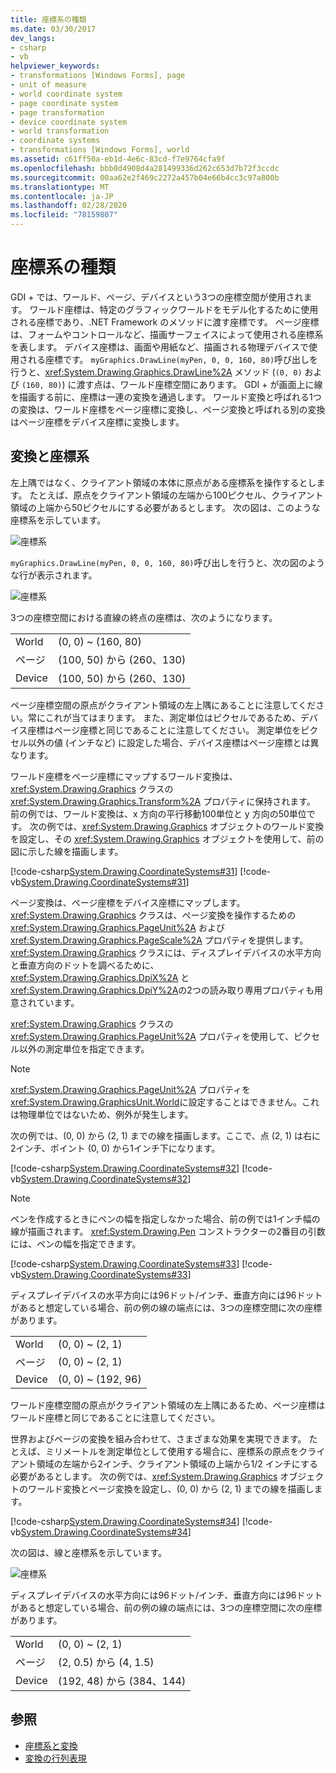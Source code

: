 ```yaml
---
title: 座標系の種類
ms.date: 03/30/2017
dev_langs:
- csharp
- vb
helpviewer_keywords:
- transformations [Windows Forms], page
- unit of measure
- world coordinate system
- page coordinate system
- page transformation
- device coordinate system
- world transformation
- coordinate systems
- transformations [Windows Forms], world
ms.assetid: c61ff50a-eb1d-4e6c-83cd-f7e9764cfa9f
ms.openlocfilehash: bbb0d4908d4a281499336d262c653d7b72f3ccdc
ms.sourcegitcommit: 00aa62e2f469c2272a457b04e66b4cc3c97a800b
ms.translationtype: MT
ms.contentlocale: ja-JP
ms.lasthandoff: 02/28/2020
ms.locfileid: "78159807"
---
```

# <a name="types-of-coordinate-systems"></a>座標系の種類
GDI + では、ワールド、ページ、デバイスという3つの座標空間が使用されます。 ワールド座標は、特定のグラフィックワールドをモデル化するために使用される座標であり、.NET Framework のメソッドに渡す座標です。 ページ座標は、フォームやコントロールなど、描画サーフェイスによって使用される座標系を表します。 デバイス座標は、画面や用紙など、描画される物理デバイスで使用される座標です。 `myGraphics.DrawLine(myPen, 0, 0, 160, 80)`呼び出しを行うと、<xref:System.Drawing.Graphics.DrawLine%2A> メソッド (`(0, 0)` および `(160, 80)`) に渡す点は、ワールド座標空間にあります。 GDI + が画面上に線を描画する前に、座標は一連の変換を通過します。 ワールド変換と呼ばれる1つの変換は、ワールド座標をページ座標に変換し、ページ変換と呼ばれる別の変換はページ座標をデバイス座標に変換します。  
  
## <a name="transforms-and-coordinate-systems"></a>変換と座標系  
 左上隅ではなく、クライアント領域の本体に原点がある座標系を操作するとします。 たとえば、原点をクライアント領域の左端から100ピクセル、クライアント領域の上端から50ピクセルにする必要があるとします。 次の図は、このような座標系を示しています。  
  
 ![座標系](./media/aboutgdip05-art01.gif "AboutGdip05_art01")  
  
 `myGraphics.DrawLine(myPen, 0, 0, 160, 80)`呼び出しを行うと、次の図のような行が表示されます。  
  
 ![座標系](./media/aboutgdip05-art02.gif "AboutGdip05_art02")  
  
 3つの座標空間における直線の終点の座標は、次のようになります。  
  
|||  
|-|-|  
|World|(0, 0) ~ (160, 80)|  
|ページ|(100, 50) から (260、130)|  
|Device|(100, 50) から (260、130)|  
  
 ページ座標空間の原点がクライアント領域の左上隅にあることに注意してください。常にこれが当てはまります。 また、測定単位はピクセルであるため、デバイス座標はページ座標と同じであることに注意してください。 測定単位をピクセル以外の値 (インチなど) に設定した場合、デバイス座標はページ座標とは異なります。  
  
 ワールド座標をページ座標にマップするワールド変換は、<xref:System.Drawing.Graphics> クラスの <xref:System.Drawing.Graphics.Transform%2A> プロパティに保持されます。 前の例では、ワールド変換は、x 方向の平行移動100単位と y 方向の50単位です。 次の例では、<xref:System.Drawing.Graphics> オブジェクトのワールド変換を設定し、その <xref:System.Drawing.Graphics> オブジェクトを使用して、前の図に示した線を描画します。  
  
 [!code-csharp[System.Drawing.CoordinateSystems#31](~/samples/snippets/csharp/VS_Snippets_Winforms/System.Drawing.CoordinateSystems/CS/Class1.cs#31)]
 [!code-vb[System.Drawing.CoordinateSystems#31](~/samples/snippets/visualbasic/VS_Snippets_Winforms/System.Drawing.CoordinateSystems/VB/Class1.vb#31)]  
  
 ページ変換は、ページ座標をデバイス座標にマップします。 <xref:System.Drawing.Graphics> クラスは、ページ変換を操作するための <xref:System.Drawing.Graphics.PageUnit%2A> および <xref:System.Drawing.Graphics.PageScale%2A> プロパティを提供します。 <xref:System.Drawing.Graphics> クラスには、ディスプレイデバイスの水平方向と垂直方向のドットを調べるために、<xref:System.Drawing.Graphics.DpiX%2A> と <xref:System.Drawing.Graphics.DpiY%2A>の2つの読み取り専用プロパティも用意されています。  
  
 <xref:System.Drawing.Graphics> クラスの <xref:System.Drawing.Graphics.PageUnit%2A> プロパティを使用して、ピクセル以外の測定単位を指定できます。  
  
> [!NOTE]
> <xref:System.Drawing.Graphics.PageUnit%2A> プロパティを <xref:System.Drawing.GraphicsUnit.World>に設定することはできません。これは物理単位ではないため、例外が発生します。  
  
 次の例では、(0, 0) から (2, 1) までの線を描画します。ここで、点 (2, 1) は右に2インチ、ポイント (0, 0) から1インチ下になります。  
  
 [!code-csharp[System.Drawing.CoordinateSystems#32](~/samples/snippets/csharp/VS_Snippets_Winforms/System.Drawing.CoordinateSystems/CS/Class1.cs#32)]
 [!code-vb[System.Drawing.CoordinateSystems#32](~/samples/snippets/visualbasic/VS_Snippets_Winforms/System.Drawing.CoordinateSystems/VB/Class1.vb#32)]  
  
> [!NOTE]
> ペンを作成するときにペンの幅を指定しなかった場合、前の例では1インチ幅の線が描画されます。 <xref:System.Drawing.Pen> コンストラクターの2番目の引数には、ペンの幅を指定できます。  
  
 [!code-csharp[System.Drawing.CoordinateSystems#33](~/samples/snippets/csharp/VS_Snippets_Winforms/System.Drawing.CoordinateSystems/CS/Class1.cs#33)]
 [!code-vb[System.Drawing.CoordinateSystems#33](~/samples/snippets/visualbasic/VS_Snippets_Winforms/System.Drawing.CoordinateSystems/VB/Class1.vb#33)]  
  
 ディスプレイデバイスの水平方向には96ドット/インチ、垂直方向には96ドットがあると想定している場合、前の例の線の端点には、3つの座標空間に次の座標があります。  
  
|||  
|-|-|  
|World|(0, 0) ~ (2, 1)|  
|ページ|(0, 0) ~ (2, 1)|  
|Device|(0, 0) ~ (192, 96)|  
  
 ワールド座標空間の原点がクライアント領域の左上隅にあるため、ページ座標はワールド座標と同じであることに注意してください。  
  
 世界およびページの変換を組み合わせて、さまざまな効果を実現できます。 たとえば、ミリメートルを測定単位として使用する場合に、座標系の原点をクライアント領域の左端から2インチ、クライアント領域の上端から1/2 インチにする必要があるとします。 次の例では、<xref:System.Drawing.Graphics> オブジェクトのワールド変換とページ変換を設定し、(0, 0) から (2, 1) までの線を描画します。  
  
 [!code-csharp[System.Drawing.CoordinateSystems#34](~/samples/snippets/csharp/VS_Snippets_Winforms/System.Drawing.CoordinateSystems/CS/Class1.cs#34)]
 [!code-vb[System.Drawing.CoordinateSystems#34](~/samples/snippets/visualbasic/VS_Snippets_Winforms/System.Drawing.CoordinateSystems/VB/Class1.vb#34)]  
  
 次の図は、線と座標系を示しています。  
  
 ![座標系](./media/aboutgdip05-art03.gif "AboutGdip05_art03")  
  
 ディスプレイデバイスの水平方向には96ドット/インチ、垂直方向には96ドットがあると想定している場合、前の例の線の端点には、3つの座標空間に次の座標があります。  
  
|||  
|-|-|  
|World|(0, 0) ~ (2, 1)|  
|ページ|(2, 0.5) から (4, 1.5)|  
|Device|(192, 48) から (384、144)|  
  
## <a name="see-also"></a>参照

- [座標系と変換](coordinate-systems-and-transformations.md)
- [変換の行列表現](matrix-representation-of-transformations.md)
